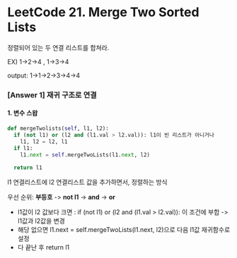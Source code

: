 # LeetCode 21. Merge Two Sorted Lists
정렬되어 있는 두 연결 리스트를 합쳐라.

EX) 1->2->4 , 1->3->4 

output: 1->1->2->3->4->4


### [Answer 1] 재귀 구조로 연결

#### 1. 변수 스왑

```python
def mergeTwolists(self, l1, l2):
  if (not l1) or (l2 and (l1.val > l2.val)): l1이 빈 리스트가 아니거나 
    l1, l2 = l2, l1
  if l1:
    l1.next = self.mergeTwoLists(l1.next, l2)
    
  return l1
```
l1 연결리스트에 l2 연결리스트 값을 추가하면서, 정렬하는 방식

우선 순위: __부등호__ -> __not l1__ -> __and__ -> __or__

+ l1값이 l2 값보다 크면  : if (not l1) or (l2 and (l1.val > l2.val)): 이 조건에 부합 -> l1값과 l2값을 변경
+ 해당 없으면 l1.next = self.mergeTwoLists(l1.next, l2)으로 다음 l1값 재귀함수로 설정
+ 다 끝난 후 return l1

